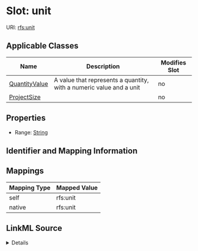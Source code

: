 

# Slot: unit



URI: [rfs:unit](https://framework.regen.network/schema/unit)



<!-- no inheritance hierarchy -->





## Applicable Classes

| Name | Description | Modifies Slot |
| --- | --- | --- |
| [QuantityValue](QuantityValue.md) | A value that represents a quantity, with a numeric value and a unit |  no  |
| [ProjectSize](ProjectSize.md) |  |  no  |







## Properties

* Range: [String](String.md)





## Identifier and Mapping Information








## Mappings

| Mapping Type | Mapped Value |
| ---  | ---  |
| self | rfs:unit |
| native | rfs:unit |




## LinkML Source

<details>
```yaml
name: unit
alias: unit
domain_of:
- ProjectSize
- QuantityValue
range: string

```
</details>